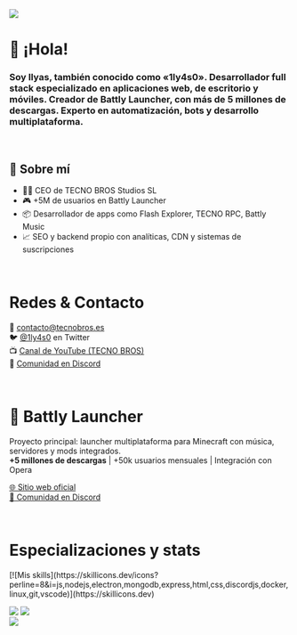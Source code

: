 <img src="https://cdn.discordapp.com/banners/534767171579019266/a_f853a258e1d11ccf66281f99ae9d114d.gif?size=1024" align=center>
<h1>
 👋 ¡Hola!
</h1>
<h3>
  Soy Ilyas, también conocido como <b>«1ly4s0»</b>. Desarrollador full stack especializado en aplicaciones web, de escritorio y móviles. Creador de <b>Battly Launcher</b>, con más de 5 millones de descargas. Experto en automatización, bots y desarrollo multiplataforma.
</h3>
<br>

<h2>🧠 Sobre mí</h2>
<ul>
  <li>👨‍💻 CEO de TECNO BROS Studios SL</li>
  <li>🎮 +5M de usuarios en Battly Launcher</li>
  <li>📦 Desarrollador de apps como Flash Explorer, TECNO RPC, Battly Music</li>
  <li>📈 SEO y backend propio con analíticas, CDN y sistemas de suscripciones</li>
</ul>

<br>

<h1>Redes & Contacto</h1>
<p>
  📧 <a href="mailto:contacto@tecnobros.es">contacto@tecnobros.es</a><br>
  🐦 <a href="https://twitter.com/1ly4s0">@1ly4s0</a> en Twitter<br>
  📺 <a href="https://youtube.com/tecnobros">Canal de YouTube (TECNO BROS)</a><br>
  💬 <a href="https://discord.gg/tecno-bros-885235460178342009">Comunidad en Discord</a>
</p>

<br>
<h1>🚀 Battly Launcher</h1>
<p>
  Proyecto principal: launcher multiplataforma para Minecraft con música, servidores y mods integrados.<br>
  <b>+5 millones de descargas</b> | +50k usuarios mensuales | Integración con Opera
</p>
<p>
  <a href="https://battlylauncher.com">🌐 Sitio web oficial</a><br>
  <a href="https://discord.gg/tecno-bros-885235460178342009">💬 Comunidad en Discord</a>
</p>

<br>
 <h1>
 Especializaciones y stats
</h1>
<p>
[![Mis skills](https://skillicons.dev/icons?perline=8&i=js,nodejs,electron,mongodb,express,html,css,discordjs,docker,linux,git,vscode)](https://skillicons.dev)
</p>

<p>
  <a href="https://github.com/1ly4s0"><img src="https://stats.techy.lol/api?username=1ly4s0&count_private=true&show_icons=true&theme=dark&cache_seconds=7200&hide_title=true&include_all_commits=true&card_width=300" /></a>
  <a href="https://github.com/1ly4s0"><img src="https://stats.techy.lol/api/top-langs/?username=1ly4s0&layout=compact&card_width=306&theme=dark&hide_title=false&langs_count=6" /></a>
  <br>
  <a href="https://github.com/1ly4s0"><img src="https://github-readme-streak-stats.herokuapp.com?user=1ly4s0&theme=dark"></a>
</p>
